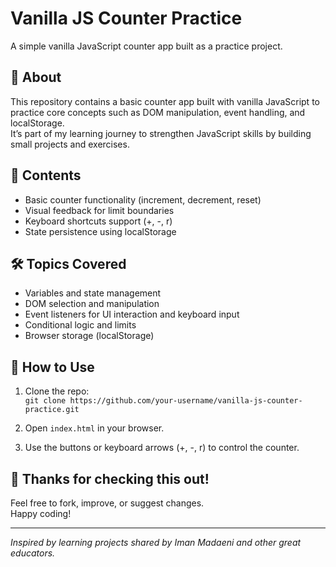 # Vanilla JS Counter Practice

A simple vanilla JavaScript counter app built as a practice project.

## 📌 About

This repository contains a basic counter app built with vanilla JavaScript to practice core concepts such as DOM manipulation, event handling, and localStorage.  
It’s part of my learning journey to strengthen JavaScript skills by building small projects and exercises.

## 📁 Contents

- Basic counter functionality (increment, decrement, reset)
- Visual feedback for limit boundaries
- Keyboard shortcuts support (+, -, r)
- State persistence using localStorage

## 🛠 Topics Covered

- Variables and state management
- DOM selection and manipulation
- Event listeners for UI interaction and keyboard input
- Conditional logic and limits
- Browser storage (localStorage)

## 🚀 How to Use

1. Clone the repo:  
   `git clone https://github.com/your-username/vanilla-js-counter-practice.git`

2. Open `index.html` in your browser.

3. Use the buttons or keyboard arrows (+, -, r) to control the counter.

## 🙌 Thanks for checking this out!

Feel free to fork, improve, or suggest changes.  
Happy coding!

---

_Inspired by learning projects shared by Iman Madaeni and other great educators._

